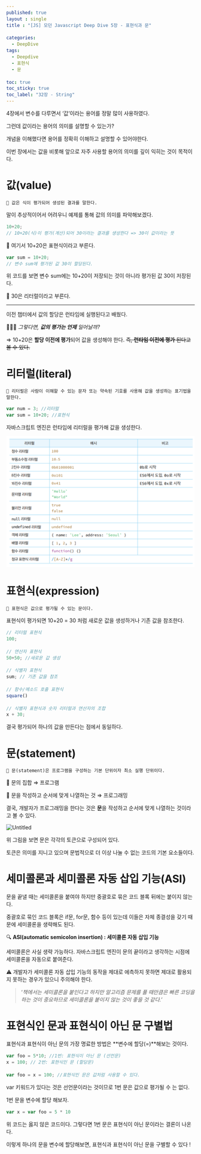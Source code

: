 ```yaml
---
published: true
layout : single
title : "[JS] 모던 Javascript Deep Dive 5장 - 표현식과 문"

categories:
  - DeepDive
tags:
  - Deepdive
  - 표현식
  - 문

toc: true
toc_sticky: true
toc_label: "32장 - String"
---
```

4장에서 변수를 다루면서 ‘값’이라는 용어를 정말 많이 사용하였다. 

그런데 값이라는 용어의 의미를 설명할 수 있는가?

개념을 이해했다면 용어를 정확히 이해하고 설명할 수 있어야한다. 

이번 장에서는 값을 비롯해 앞으로 자주 사용할 용어의 의미를 깊이 익히는 것이 목적이다.

# 값(value)

```
📝 값은 식이 평가되어 생성된 결과를 말한다.
```

말이 추상적이어서 어려우니 예제를 통해 값의 의미를 파악해보겠다.

```jsx
10+20; 
// 10+20(식)이 평가(계산)되어 30이라는 결과를 생성한다 => 30이 값이라는 뜻
```

🎯 여기서 10+20은 표현식이라고 부른다.

```jsx
var sum = 10+20;
// 변수 sum에 평가된 값 30이 할당된다.
```

위 코드를 보면 변수 sum에는 10+20이 저장되는 것이 아니라 평가된 값 30이 저장된다.  

🎯 30은 리터럴이라고 부른다.

---

이전 챕터에서 값의 할당은 런타임에 실행된다고 배웠다. 

💁🏻‍♀️ *그렇다면, **값의 평가는 언제** 일어날까?*

⇒ 10+20은 **할당 이전에 평가**되어 값을 생성해야 한다. ~~즉, **런타임 이전에 평가** 된다고 볼 수 있다.~~

# 리터럴(literal)

```
📝 리터럴은 사람이 이해할 수 있는 문자 또는 약속된 기호를 사용해 값을 생성하는 표기법을 말한다.
```

```jsx
var num = 3; //리터럴
var sum = 10+20; //표현식
```

자바스크립트 엔진은 런타임에 리터럴을 평가해 값을 생성한다.

![Untitled](/assets/images/5-1.png)

# 표현식(expression)

```
📝 표현식은 값으로 평가될 수 있는 문이다.
```

표현식이 평가되면 10+20 = 30 처럼 새로운 값을 생성하거나 기존 값을 참조한다.

```jsx
// 리터럴 표현식
100; 

// 연산자 표현식 
50+50; //새로운 값 생성 

// 식별자 표현식
sum; // 기존 값을 참조 

// 함수/메소드 호출 표현식
square()

// 식별자 표현식과 숫자 리터럴과 연산자의 조합
x + 30;  
```

결국 평가되어 하나의 값을 만든다는 점에서 동일하다. 

# 문(statement)

```
📝 문(statement)은 프로그램을 구성하는 기본 단위이자 최소 실행 단위이다.
```


📍 문의 집합 ⇒ 프로그램 

📍 문을 작성하고 순서에 맞게 나열하는 것 ⇒ 프로그래밍

결국, 개발자가 프로그래밍을 한다는 것은 **문**을 작성하고 순서에 맞게 나열하는 것이라고 볼 수 있다.

![Untitled](https://s3.us-west-2.amazonaws.com/secure.notion-static.com/da604bcb-9974-4c5d-8af7-70b4cd62e148/Untitled.png?X-Amz-Algorithm=AWS4-HMAC-SHA256&X-Amz-Content-Sha256=UNSIGNED-PAYLOAD&X-Amz-Credential=AKIAT73L2G45EIPT3X45%2F20220828%2Fus-west-2%2Fs3%2Faws4_request&X-Amz-Date=20220828T144004Z&X-Amz-Expires=86400&X-Amz-Signature=6a1d17fc72dc26839b3297254485b9ca46915f10f08ebc14059ad6aebbe64683&X-Amz-SignedHeaders=host&response-content-disposition=filename%20%3D%22Untitled.png%22&x-id=GetObject)

위 그림을 보면 문은 각각의 토큰으로 구성되어 있다. 

토큰은 의미를 지니고 있으며 문법적으로 더 이상 나눌 수 없는 코드의 기본 요소들이다.

# 세미콜론과 세미콜론 자동 삽입 기능(ASI)

문을 끝낼 때는 세미콜론을 붙여야 하지만 중괄호로 묶은 코드 블록 뒤에는 붙이지 않는다.

중괄호로 묶인 코드 블록은 if문, for문, 함수 등이 있는데 이들은 자체 종결성을 갖기 때문에 세미콜론을 생략해도 된다.

🔍 **ASI(automatic semicolon insertion) : 세미콜론 자동 삽입 기능**

세미콜론은 사실 생략 가능하다. 자바스크립트 엔진이 문의 끝이라고 생각하는 시점에 세미콜론을 자동으로 붙여준다. 

⚠ 개발자가 세미콜론 자동 삽입 기능의 동작을 제대로 에측하지 못하면 제대로 활용되지 못하는 경우가 있으니 주의해야 한다.

> ‘*책에서는 세미콜론을 붙인다고 하지만 알고리즘 문제를 풀 때만큼은 빠른 코딩을 하는 것이 중요하므로 세미콜론을 붙이지 않는 것이 좋을 것 같다.’*
> 

# 표현식인 문과 표현식이 아닌 문 구별법

표현식과 표현식이 아닌 문의 가장 명료한 방법은 **변수에 할당(=)**해보는 것이다. 

```jsx
var foo = 5*10; //1번: 표현식이 아닌 문 (선언문)
x = 100; // 2번: 표현식인 문 (할당문)

var foo = x = 100; //표현식인 문은 값처럼 사용할 수 있다.
```

var 키워드가 있다는 것은 선언문이라는 것이므로 1번 문은 값으로 평가될 수 는 없다. 

1번 문을 변수에 할당 해보자.

```jsx
var x = var foo = 5 * 10
```

위 코드는 옳지 않은 코드이다. 그렇다면 1번 문은 표현식이 아닌 문이라는 결론이 나온다.

이렇게 하나의 문을 변수에 할당해보면, 표현식과 표현식이 아닌 문을 구별할 수 있다 !